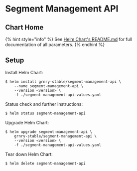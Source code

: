 # Segment Management API

## Chart Home

{% hint style="info" %}
See [Helm Chart's README.md](https://github.com/syncier/grnry-segment-management-api/tree/master/helm) for full documentation of all parameters.
{% endhint %}

## Setup

Install Helm Chart:

```text
$ helm install grnry-stable/segment-management-api \
    --name segment-management-api \
    --version <version> \
    -f ./segment-management-api-values.yaml
```

Status check and further instructions:

```text
$ helm status segment-management-api
```

Upgrade Helm Chart:

```text
$ helm upgrade segment-management-api \
    grnry-stable/segment-management-api \
    --version <version> \
    -f ./segment-management-api-values.yaml
```

Tear down Helm Chart:

```text
$ helm delete segment-management-api
```


